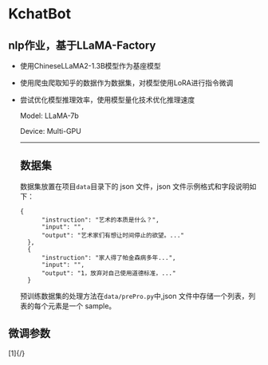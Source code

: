 # KchatBot
nlp作业，基于LLaMA-Factory
---
* 使用ChineseLLaMA2-1.3B模型作为基座模型
* 使用爬虫爬取知乎的数据作为数据集，对模型使用LoRA进行指令微调
* 尝试优化模型推理效率，使用模型量化技术优化推理速度

    Model: LLaMA-7b
  
    Device: Multi-GPU

  ---
  ## 数据集
  
  数据集放置在项目`data`目录下的 json 文件，json 文件示例格式和字段说明如下：
  
  ```
  {
        "instruction": "艺术的本质是什么？",
        "input": "",
        "output": "艺术家们有想让时间停止的欲望。..."
    },
    {
        "instruction": "家人得了帕金森病多年...",
        "input": "",
        "output": "1，放弃对自己使用道德标准，..."
    }
  ```

    预训练数据集的处理方法在`data/prePro.py`中,json 文件中存储一个列表，列表的每个元素是一个 sample。
## 微调参数
[1]{/}

